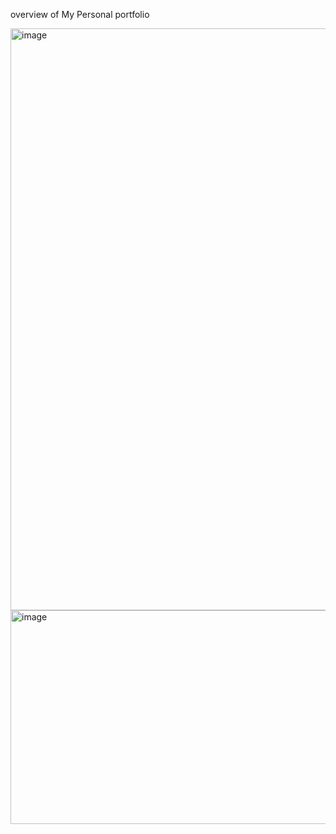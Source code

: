 overview of My Personal portfolio

<img width="1906" height="931" alt="image" src="https://github.com/user-attachments/assets/6e094e77-f3c2-4f50-a8a6-c0e65c9bf605" />
<img width="1906" height="342" alt="image" src="https://github.com/user-attachments/assets/3a274bf7-8ee7-40a1-9803-db460133df02" />


